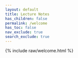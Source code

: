 ```yaml
---
layout: default
title: Lecture Notes
has_children: false
permalink: /welcome
has_toc: false
nav_exclude: true
search_exclude: true
---
```


{% include raw/welcome.html %}